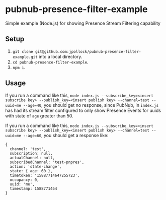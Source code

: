 # pubnub-presence-filter-example

Simple example (Node.js) for showing Presence Stream Filtering capability

## Setup

1. `git clone git@github.com:jpollock/pubnub-presence-filter-example.git` into a local directory.
2. `cd pubnub-presence-filter-example`.
3. `npm i`.


## Usage

If you run a command like this, `node index.js --subscribe_key=<insert subscribe key> --publish_key=<insert publish key> --channel=test --uuid=me --age=40`, you should get no response, since PubNub, in `index.js` has had its stream filter configured to only show Presence Events for uuids with state of `age` greater than 50.


If you run a command like this, `node index.js --subscribe_key=<insert subscribe key> --publish_key=<insert publish key> --channel=test --uuid=me --age=60`, you should get a response like:

```
{
  channel: 'test',
  subscription: null,
  actualChannel: null,
  subscribedChannel: 'test-pnpres',
  action: 'state-change',
  state: { age: 60 },
  timetoken: '15887714647255723',
  occupancy: 0,
  uuid: 'me',
  timestamp: 1588771464
}
```